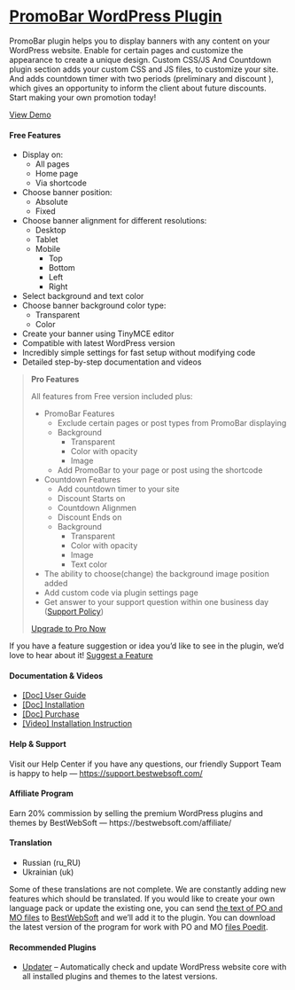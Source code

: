 <a href="https://bestwebsoft.com/products/wordpress/plugins/promobar/" target=_blank>PromoBar WordPress Plugin</a>
========================

<p>PromoBar plugin helps you to display banners with any content on your WordPress website. Enable for certain pages and customize the appearance to create a unique design. Custom CSS/JS And Countdown plugin section adds your custom CSS and JS files, to customize your site. And adds countdown timer with two periods (preliminary and discount ), which gives an opportunity to inform the client about future discounts.<br />
Start making your own promotion today!</p>
<p><a href="https://bestwebsoft.com/demo-promobar/?ref=readme" rel="nofollow ugc">View Demo</a></p>
<p><span class="embed-youtube" style="text-align:center; display: block;"></span></p>
<h4>Free Features</h4>
<ul>
<li>Display on:
<ul>
<li>All pages</li>
<li>Home page</li>
<li>Via shortcode</li>
</ul>
</li>
<li>Choose banner position:
<ul>
<li>Absolute </li>
<li>Fixed </li>
</ul>
</li>
<li>Choose banner alignment for different resolutions:
<ul>
<li>Desktop </li>
<li>Tablet</li>
<li>Mobile
<ul>
<li>Top</li>
<li>Bottom</li>
<li>Left</li>
<li>Right</li>
</ul>
</li>
</ul>
</li>
<li>Select background and text color</li>
<li>Choose banner background color type:
<ul>
<li>Transparent </li>
<li>Color </li>
</ul>
</li>
<li>Create your banner using TinyMCE editor</li>
<li>Compatible with latest WordPress version</li>
<li>Incredibly simple settings for fast setup without modifying code</li>
<li>Detailed step-by-step documentation and videos</li>
</ul>
<blockquote>
<p><strong>Pro Features</strong></p>
<p>All features from Free version included plus:</p>
<ul>
<li>PromoBar Features
<ul>
<li>Exclude certain pages or post types from PromoBar displaying</li>
<li>Background
<ul>
<li>Transparent</li>
<li>Color with opacity  </li>
<li>Image  </li>
</ul>
</li>
<li>Add PromoBar to your page or post using the shortcode  </li>
</ul>
</li>
<li>Countdown Features
<ul>
<li>Add countdown timer to your site  </li>
<li>Discount Starts on </li>
<li>Countdown Alignmen </li>
<li>Discount Ends on  </li>
<li>Background
<ul>
<li>Transparent  </li>
<li>Color with opacity  </li>
<li>Image  </li>
<li>Text color</li>
</ul>
</li>
</ul>
</li>
<li>The ability to choose(change) the background image position added</li>
<li>Add custom code via plugin settings page</li>
<li>Get answer to your support question within one business day (<a href="https://bestwebsoft.com/support-policy/" rel="nofollow ugc">Support Policy</a>)</li>
</ul>
<p><a href="https://bestwebsoft.com/products/wordpress/plugins/promobar/?k=f740086aaebf70b0326ba86bef1ee5f3" rel="nofollow ugc">Upgrade to Pro Now</a></p>
</blockquote>
<p>If you have a feature suggestion or idea you&#8217;d like to see in the plugin, we&#8217;d love to hear about it! <a href="https://support.bestwebsoft.com/hc/en-us/requests/new" rel="nofollow ugc">Suggest a Feature</a></p>
<h4>Documentation &amp; Videos</h4>
<ul>
<li><a href="https://bestwebsoft.com/documentation/promobar/promobar-user-guide/" rel="nofollow ugc">[Doc] User Guide</a></li>
<li><a href="https://bestwebsoft.com/documentation/how-to-install-a-wordpress-product/how-to-install-a-wordpress-plugin/" rel="nofollow ugc">[Doc] Installation</a></li>
<li><a href="https://bestwebsoft.com/documentation/how-to-purchase-a-wordpress-plugin/how-to-purchase-wordpress-plugin-from-bestwebsoft/" rel="nofollow ugc">[Doc] Purchase</a></li>
<li><a href="https://www.youtube.com/watch?v=v8aAOGssPSY" rel="nofollow ugc">[Video] Installation Instruction</a></li>
</ul>
<h4>Help &amp; Support</h4>
<p>Visit our Help Center if you have any questions, our friendly Support Team is happy to help — <a href="https://support.bestwebsoft.com/" rel="nofollow ugc">https://support.bestwebsoft.com/</a></p>
<h4>Affiliate Program</h4>
<p>Earn 20% commission by selling the premium WordPress plugins and themes by BestWebSoft — https://bestwebsoft.com/affiliate/</p>
<h4>Translation</h4>
<ul>
<li>Russian (ru_RU)</li>
<li>Ukrainian (uk)</li>
</ul>
<p>Some of these translations are not complete. We are constantly adding new features which should be translated. If you would like to create your own language pack or update the existing one, you can send <a href="https://codex.wordpress.org/Translating_WordPress" rel="nofollow ugc">the text of PO and MO files</a> to <a href="https://support.bestwebsoft.com/hc/en-us/requests/new" rel="nofollow ugc">BestWebSoft</a> and we&#8217;ll add it to the plugin. You can download the latest version of the program for work with PO and MO <a href="https://www.poedit.net/download.php" rel="nofollow ugc">files Poedit</a>.</p>
<h4>Recommended Plugins</h4>
<ul>
<li><a href="https://bestwebsoft.com/products/wordpress/plugins/updater/?k=717d3e9fd8f2cf38cb9fdf5f22f1e894" rel="nofollow ugc">Updater</a> &#8211; Automatically check and update WordPress website core with all installed plugins and themes to the latest versions.</li>
</ul>
